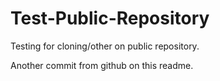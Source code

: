 # Test-Public-Repository
Testing for cloning/other on public repository.

Another commit from github on this readme.
